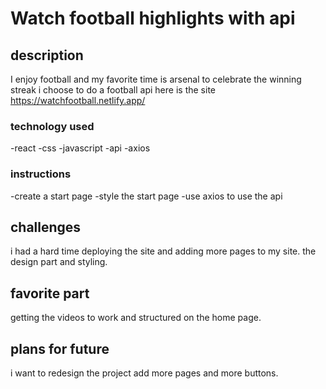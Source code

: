 # Watch football highlights with api
## description
I enjoy football and my favorite time is arsenal to celebrate the winning streak i choose to do a football api
here is the site https://watchfootball.netlify.app/

### technology used
-react
-css
-javascript
-api
-axios

### instructions
-create a start page
-style the start page
-use axios to use the api

## challenges
i had a hard time deploying the site and adding more pages to my site. the design part and styling.

## favorite part 
getting the videos to work and structured on the home page.
## plans for future
i want to redesign the project add more pages and more buttons. 


